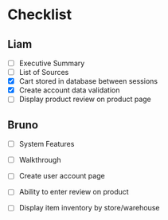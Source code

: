 # Checklist

## Liam
- [ ] Executive Summary
- [ ] List of Sources
- [X] Cart stored in database between sessions
- [X] Create account data validation
- [ ] Display product review on product page
## Bruno
- [ ] System Features
- [ ] Walkthrough
- [ ] Create user account page
- [ ] Ability to enter review on product
- [ ] Display item inventory by store/warehouse


